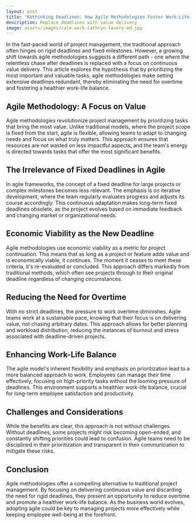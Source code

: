 ```yaml
---
layout: post
title: "Rethinking Deadlines: How Agile Methodologies Foster Work-Life Balance"
description: Replace deadlines with value delivery
image: assets/images/calm-work-cathryn-lavery-md.jpg
---
```


In the fast-paced world of project management, the traditional approach often hinges on rigid deadlines and fixed milestones. However, a growing shift towards agile methodologies suggests a different path - one where the relentless chase after deadlines is replaced with a focus on continuous value delivery. This article explores the hypothesis that by prioritizing the most important and valuable tasks, agile methodologies make setting extensive deadlines redundant, thereby eliminating the need for overtime and fostering a healthier work-life balance.

## Agile Methodology: A Focus on Value
Agile methodologies revolutionize project management by prioritizing tasks that bring the most value. Unlike traditional models, where the project scope is fixed from the start, agile is flexible, allowing teams to adapt to changing needs and focus on what truly matters. This approach ensures that resources are not wasted on less impactful aspects, and the team's energy is directed towards tasks that offer the most significant benefits.

## The Irrelevance of Fixed Deadlines in Agile
In agile frameworks, the concept of a fixed deadline for large projects or complex milestones becomes less relevant. The emphasis is on iterative development, where the team regularly evaluates progress and adjusts its course accordingly. This continuous adaptation makes long-term fixed deadlines obsolete, as the project evolves based on immediate feedback and changing market or organizational needs.

## Economic Viability as the New Deadline
Agile methodologies use economic viability as a metric for project continuation. This means that as long as a project or feature adds value and is economically viable, it continues. The moment it ceases to meet these criteria, it's re-evaluated or concluded. This approach differs markedly from traditional methods, which often see projects through to their original deadline regardless of changing circumstances.

## Reducing the Need for Overtime
With no strict deadlines, the pressure to work overtime diminishes. Agile teams work at a sustainable pace, knowing that their focus is on delivering value, not chasing arbitrary dates. This approach allows for better planning and workload distribution, reducing the instances of burnout and stress associated with deadline-driven projects.

## Enhancing Work-Life Balance
The agile model's inherent flexibility and emphasis on prioritization lead to a more balanced approach to work. Employees can manage their time effectively, focusing on high-priority tasks without the looming pressure of deadlines. This environment supports a healthier work-life balance, crucial for long-term employee satisfaction and productivity.

## Challenges and Considerations
While the benefits are clear, this approach is not without challenges. Without deadlines, some projects might risk becoming open-ended, and constantly shifting priorities could lead to confusion. Agile teams need to be disciplined in their prioritization and transparent in their communication to mitigate these risks.

## Conclusion
Agile methodologies offer a compelling alternative to traditional project management. By focusing on delivering continuous value and discarding the need for rigid deadlines, they present an opportunity to reduce overtime and promote a healthier work-life balance. As the business world evolves, adopting agile could be key to managing projects more effectively while keeping employee well-being at the forefront.
